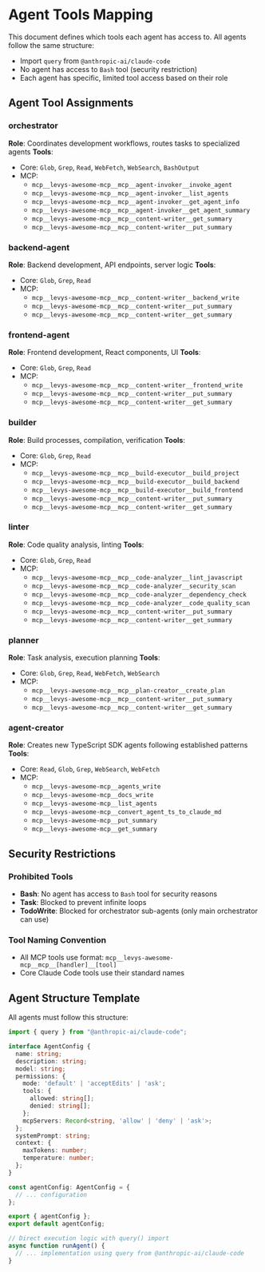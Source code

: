 # Agent Tools Mapping

This document defines which tools each agent has access to. All agents follow the same structure:
- Import `query` from `@anthropic-ai/claude-code`
- No agent has access to `Bash` tool (security restriction)
- Each agent has specific, limited tool access based on their role

## Agent Tool Assignments

### orchestrator
**Role**: Coordinates development workflows, routes tasks to specialized agents
**Tools**:
- Core: `Glob`, `Grep`, `Read`, `WebFetch`, `WebSearch`, `BashOutput`
- MCP: 
  - `mcp__levys-awesome-mcp__mcp__agent-invoker__invoke_agent`
  - `mcp__levys-awesome-mcp__mcp__agent-invoker__list_agents`
  - `mcp__levys-awesome-mcp__mcp__agent-invoker__get_agent_info`
  - `mcp__levys-awesome-mcp__mcp__agent-invoker__get_agent_summary`
  - `mcp__levys-awesome-mcp__mcp__content-writer__get_summary`
  - `mcp__levys-awesome-mcp__mcp__content-writer__put_summary`

### backend-agent
**Role**: Backend development, API endpoints, server logic
**Tools**:
- Core: `Glob`, `Grep`, `Read`
- MCP:
  - `mcp__levys-awesome-mcp__mcp__content-writer__backend_write`
  - `mcp__levys-awesome-mcp__mcp__content-writer__put_summary`
  - `mcp__levys-awesome-mcp__mcp__content-writer__get_summary`

### frontend-agent
**Role**: Frontend development, React components, UI
**Tools**:
- Core: `Glob`, `Grep`, `Read`
- MCP:
  - `mcp__levys-awesome-mcp__mcp__content-writer__frontend_write`
  - `mcp__levys-awesome-mcp__mcp__content-writer__put_summary`
  - `mcp__levys-awesome-mcp__mcp__content-writer__get_summary`

### builder
**Role**: Build processes, compilation, verification
**Tools**:
- Core: `Glob`, `Grep`, `Read`
- MCP:
  - `mcp__levys-awesome-mcp__mcp__build-executor__build_project`
  - `mcp__levys-awesome-mcp__mcp__build-executor__build_backend`
  - `mcp__levys-awesome-mcp__mcp__build-executor__build_frontend`
  - `mcp__levys-awesome-mcp__mcp__content-writer__put_summary`
  - `mcp__levys-awesome-mcp__mcp__content-writer__get_summary`

### linter
**Role**: Code quality analysis, linting
**Tools**:
- Core: `Glob`, `Grep`, `Read`
- MCP:
  - `mcp__levys-awesome-mcp__mcp__code-analyzer__lint_javascript`
  - `mcp__levys-awesome-mcp__mcp__code-analyzer__security_scan`
  - `mcp__levys-awesome-mcp__mcp__code-analyzer__dependency_check`
  - `mcp__levys-awesome-mcp__mcp__code-analyzer__code_quality_scan`
  - `mcp__levys-awesome-mcp__mcp__content-writer__put_summary`
  - `mcp__levys-awesome-mcp__mcp__content-writer__get_summary`

### planner
**Role**: Task analysis, execution planning
**Tools**:
- Core: `Glob`, `Grep`, `Read`, `WebFetch`, `WebSearch`
- MCP:
  - `mcp__levys-awesome-mcp__mcp__plan-creator__create_plan`
  - `mcp__levys-awesome-mcp__mcp__content-writer__put_summary`
  - `mcp__levys-awesome-mcp__mcp__content-writer__get_summary`

### agent-creator
**Role**: Creates new TypeScript SDK agents following established patterns
**Tools**:
- Core: `Read`, `Glob`, `Grep`, `WebSearch`, `WebFetch`
- MCP:
  - `mcp__levys-awesome-mcp__agents_write`
  - `mcp__levys-awesome-mcp__docs_write`
  - `mcp__levys-awesome-mcp__list_agents`
  - `mcp__levys-awesome-mcp__convert_agent_ts_to_claude_md`
  - `mcp__levys-awesome-mcp__put_summary`
  - `mcp__levys-awesome-mcp__get_summary`

## Security Restrictions

### Prohibited Tools
- **Bash**: No agent has access to `Bash` tool for security reasons
- **Task**: Blocked to prevent infinite loops
- **TodoWrite**: Blocked for orchestrator sub-agents (only main orchestrator can use)

### Tool Naming Convention
- All MCP tools use format: `mcp__levys-awesome-mcp__mcp__[handler]__[tool]`
- Core Claude Code tools use their standard names

## Agent Structure Template

All agents must follow this structure:

```typescript
import { query } from "@anthropic-ai/claude-code";

interface AgentConfig {
  name: string;
  description: string;
  model: string;
  permissions: {
    mode: 'default' | 'acceptEdits' | 'ask';
    tools: {
      allowed: string[];
      denied: string[];
    };
    mcpServers: Record<string, 'allow' | 'deny' | 'ask'>;
  };
  systemPrompt: string;
  context: {
    maxTokens: number;
    temperature: number;
  };
}

const agentConfig: AgentConfig = {
  // ... configuration
};

export { agentConfig };
export default agentConfig;

// Direct execution logic with query() import
async function runAgent() {
  // ... implementation using query from @anthropic-ai/claude-code
}
```
